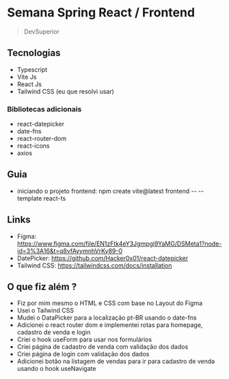 # Semana Spring React / Frontend

> DevSuperior

## Tecnologias

- Typescript
- Vite Js
- React Js
- Tailwind CSS (eu que resolvi usar)

### Bibliotecas adicionais

- react-datepicker
- date-fns
- react-router-dom
- react-icons
- axios

## Guia

- iniciando o projeto frontend: npm create vite@latest frontend -- --template react-ts

## Links

- Figma: https://www.figma.com/file/EN1zFtk4eY3Jgmpgi9YaMG/DSMeta1?node-id=3%3A16&t=q8vfAyymnhVrKy89-0
- DatePicker: https://github.com/Hacker0x01/react-datepicker
- Tailwind CSS: https://tailwindcss.com/docs/installation

## O que fiz além ?

- Fiz por mim mesmo o HTML e CSS com base no Layout do Figma
- Usei o Tailwind CSS
- Mudei o DataPicker para a localização pt-BR usando o date-fns
- Adicionei o react router dom e implementei rotas para homepage, cadastro de venda e login
- Criei o hook useForm para usar nos formulários
- Criei página de cadastro de venda com validação dos dados
- Criei página de login com validação dos dados
- Adicionei botão na listagem de vendas para ir para cadastro de venda usando o hook useNavigate
